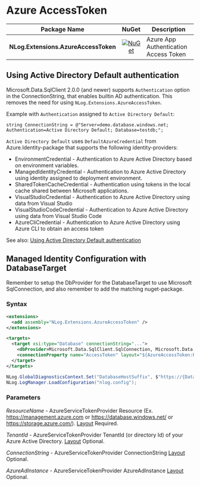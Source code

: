 # Azure AccessToken

| Package Name                          | NuGet                 | Description |
| ------------------------------------- | :-------------------: | ----------- |
| **NLog.Extensions.AzureAccessToken** | [![NuGet](https://img.shields.io/nuget/v/NLog.Extensions.AzureAccessToken.svg)](https://www.nuget.org/packages/NLog.Extensions.AzureAccessToken/) | Azure App Authentication Access Token |


## Using Active Directory Default authentication

Microsoft.Data.SqlClient 2.0.0 (and newer) supports `Authentication` option in the ConnectionString,
that enables builtin AD authentication. This removes the need for using `NLog.Extensions.AzureAccessToken`.

Example with `Authentication` assigned to `Active Directory Default`:

```charp
string ConnectionString = @"Server=demo.database.windows.net; Authentication=Active Directory Default; Database=testdb;";
```

`Active Directory Default` uses `DefaultAzureCredential` from Azure.Identity-package that supports the following identity-providers:

- EnvironmentCredential - Authentication to Azure Active Directory based on environment variables.
- ManagedIdentityCredential - Authentication to Azure Active Directory using identity assigned to deployment environment.
- SharedTokenCacheCredential - Authentication using tokens in the local cache shared between Microsoft applications.
- VisualStudioCredential - Authentication to Azure Active Directory using data from Visual Studio
- VisualStudioCodeCredential - Authentication to Azure Active Directory using data from Visual Studio Code
- AzureCliCredential - Authentication to Azure Active Directory using Azure CLI to obtain an access token

See also: [Using Active Directory Default authentication](https://docs.microsoft.com/en-us/sql/connect/ado-net/sql/azure-active-directory-authentication?view=sql-server-ver15#using-active-directory-default-authentication)

## Managed Identity Configuration with DatabaseTarget

Remember to setup the DbProvider for the DatabaseTarget to use Microsoft SqlConnection, and also remember to add the matching nuget-package.

### Syntax
```xml
<extensions>
  <add assembly="NLog.Extensions.AzureAccessToken" /> 
</extensions>

<targets>
  <target xsi:type="Database" connectionString="...">
    <dbProvider>Microsoft.Data.SqlClient.SqlConnection, Microsoft.Data.SqlClient</dbProvider>
    <connectionProperty name="AccessToken" layout="${AzureAccessToken:ResourceName=${gdc:DatabaseHostSuffix}}"  />
  </target>
</targets>
```

```c#
NLog.GlobalDiagnosticsContext.Set("DatabaseHostSuffix", $"https://{DatabaseHostSuffix}/");
NLog.LogManager.LoadConfiguration("nlog.config");
```

### Parameters

_ResourceName_ - AzureServiceTokenProvider Resource (Ex. https://management.azure.com or https://database.windows.net/ or https://storage.azure.com/). [Layout](https://github.com/NLog/NLog/wiki/Layouts) Required.

_TenantId_ - AzureServiceTokenProvider TenantId (or directory Id) of your Azure Active Directory. [Layout](https://github.com/NLog/NLog/wiki/Layouts) Optional.

_ConnectionString_ - AzureServiceTokenProvider ConnectionString [Layout](https://github.com/NLog/NLog/wiki/Layouts) Optional.

_AzureAdInstance_ - AzureServiceTokenProvider AzureAdInstance [Layout](https://github.com/NLog/NLog/wiki/Layouts) Optional.